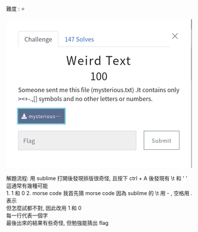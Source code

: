 難度 :  :star:
  
![question](https://github.com/dreamisadream/CTF/blob/master/CTF_CONTEST/2019/HackconCTF/Misc/Weird%20Text/pic1.png)

解題流程:
      用 sublime 打開後發現排版很奇怪, 且按下 ctrl + A 後發現有 \t 和 ' '<br>
      這通常有幾種可能 <br>
      1. 1 和 0
      2. morse code
      我首先猜 morse code 因為 sublime 的 \t 用 - , 空格用 . 表示 <br>
     但怎麼試都不對, 因此改用 1 和 0 <br>
     每一行代表一個字 <br>
     最後出來的結果有些奇怪, 但勉強能猜出 flag <br>